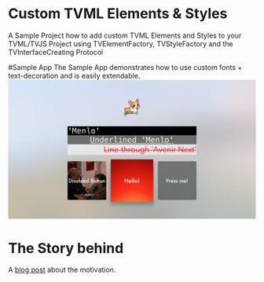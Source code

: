 # Custom TVML Elements & Styles
A Sample Project how to add custom TVML Elements and Styles to your TVML/TVJS Project using TVElementFactory, TVStyleFactory and the TVInterfaceCreating Protocol

#Sample App
The Sample App demonstrates how to use custom fonts + text-decoration and is easily extendable.
![Screenshot of SampleApp](https://raw.githubusercontent.com/shopgate/custom-tvml-elements/master/screenshot.png)

# The Story behind
A [blog post](https://medium.com/shopgate-mobile-commerce/hacking-tvml-4387e65a9b94#.jwos3hwdi) about the motivation.
